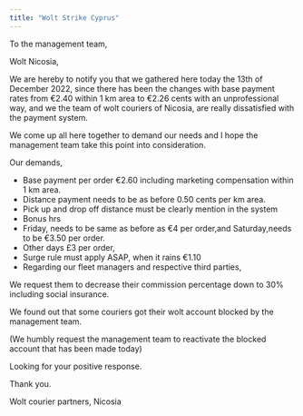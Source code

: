 ```yaml
---
title: "Wolt Strike Cyprus"
---
```


To the management team,

Wolt Nicosia,

We are hereby to notify you that we gathered here today the 13th of December 2022, since there has been the changes with base payment rates from €2.40 within 1 km area to €2.26 cents with an unprofessional way, and we the team of wolt couriers of Nicosia, are really dissatisfied with the payment system.

We come up all here together to demand our needs and I hope the management team take this point into consideration.

Our demands,

- Base payment per order €2.60 including marketing compensation within 1 km area.
- Distance payment needs to be as before 0.50 cents per km area.
- Pick up and drop off distance must be clearly mention in the system
- Bonus hrs
- Friday, needs to be same as before as €4 per order,and Saturday,needs to be €3.50 per order.
- Other days £3 per order,
- Surge rule must apply ASAP, when it rains €1.10
- Regarding our fleet managers and respective third parties,

We request them to decrease their commission percentage down to 30% including social insurance.

We found out that some couriers got their wolt account blocked by the management team.

(We humbly request the management team to reactivate the blocked account that has been made today)

Looking for your positive response.

Thank you.

Wolt courier partners, Nicosia
